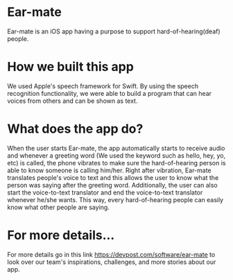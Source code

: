 # Ear-mate
Ear-mate is an iOS app having a purpose to support hard-of-hearing(deaf) people.
# How we built this app
We used Apple's speech framework for Swift. 
By using the speech recognition functionality, we were able to build a program that can hear voices from others and can be shown as text.
# What does the app do?
When the user starts Ear-mate, the app automatically starts to receive audio and whenever a greeting word (We used the keyword such as hello, hey, yo, etc) is called, the phone vibrates to make sure the hard-of-hearing person is able to know someone is calling him/her. 
Right after vibration, Ear-mate translates people's voice to text and this allows the user to know what the person was saying after the greeting word. Additionally, the user can also start the voice-to-text translator and end the voice-to-text translator whenever he/she wants. This way, every hard-of-hearing people can easily know what other people are saying.
# For more details...
For more details go in this link https://devpost.com/software/ear-mate to look over our team's inspirations, challenges, and more stories about our app.

